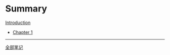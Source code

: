 # Summary

[Introduction](./Introduction.md)

- [Chapter 1](./chapter_1.md)

---------------------------

[全部笔记](./note.html)